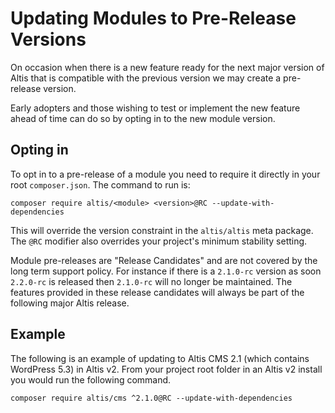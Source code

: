 # Updating Modules to Pre-Release Versions

On occasion when there is a new feature ready for the next major version of Altis that is compatible with the previous version we may create a pre-release version.

Early adopters and those wishing to test or implement the new feature ahead of time can do so by opting in to the new module version.

## Opting in

To opt in to a pre-release of a module you need to require it directly in your root `composer.json`. The command to run is:

```
composer require altis/<module> <version>@RC --update-with-dependencies
```

This will override the version constraint in the `altis/altis` meta package. The `@RC` modifier also overrides your project's minimum stability setting.

Module pre-releases are "Release Candidates" and are not covered by the long term support policy. For instance if there is a `2.1.0-rc` version as soon `2.2.0-rc` is released then `2.1.0-rc` will no longer be maintained. The features provided in these release candidates will always be part of the following major Altis release.

## Example

The following is an example of updating to Altis CMS 2.1 (which contains WordPress 5.3) in Altis v2. From your project root folder in an Altis v2 install you would run the following command.

```
composer require altis/cms ^2.1.0@RC --update-with-dependencies
```
